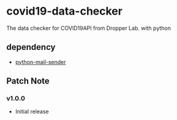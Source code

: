 # covid19-data-checker
The data checker for COVID19API from Dropper Lab. with python

## dependency
- [python-mail-sender](https://github.com/Dropper-Lab/python-mail-sender)

## Patch Note

### v1.0.0
- Initial release